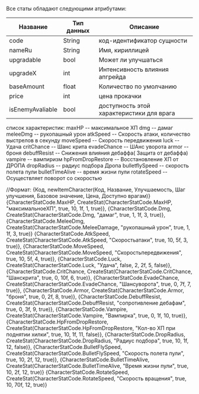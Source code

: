 Все статы обладают следующими атрибутами:

| Название         | Тип данных | Описание              |
| ---------------- | ---------- | --------------------------------------------- |
| code | String     | код-идентификатор сущности        |
| nameRu           | String     | Имя, кириллицей       |
| upgradable       | bool       | Может ли улучшаться   |
| upgradeX         | int        | Интенсивность влияния апгрейда    |
| baseAmount       | float      | Количество по умолчанию           |
| price            | int        | цена прокачки         |
| isEnemyAvaliable | bool       | доступность этой характеристики для врага<br> |

список характеристик:
maxHP -- максимальное ХП 
dmg -- дамаг
meleeDmg -- рукопашный урон
atkSpeed -- Скорость атаки, количество выстрелов в секунду
moveSpeed -- Скорость передвижения
luck -- Удача
critChance -- Шанс крита
evadeChance -- ШАнс уворота
armor -- броня
debuffResist -- Снижения влияния дебаффа( Защита от дебаффа)
vampire -- вампиризм
hpFromDropRestore -- Восстановление ХП от ДРОПА
dropRadius -- радиус подбора Дропа
bulletflySpeed -- скорость полета пули
bulletTimeAlive -- время жизни пули
rotateSpeed -- Осуществляет поворот со скоростью 

//Формат:
{Код, newItemCharacter(Код, Название, Улучшаемость, Шаг улучшения, Базовое значение, Цена, Доступно врагам)}
{CharacterStatCode.MaxHP, CreateStat(CharacterStatCode.MaxHP, "максимальноеХП", true, 10, 1f, 1, true)}, 
{CharacterStatCode.Dmg, CreateStat(CharacterStatCode.Dmg, "дамаг", true, 1, 1f, 3, true)}, 
{CharacterStatCode.MeleeDmg, CreateStat(CharacterStatCode.MeleeDamage, "рукопашный урон", true, 1, 1f, 3, true)}
{CharacterStatCode.AtkSpeed, CreateStat(CharacterStatCode.AtkSpeed, "Скоростьатаки", true, 10, 5f, 3, true)}, 
{CharacterStatCode.MoveSpeed, CreateStat(CharacterStatCode.MoveSpeed, "Скоростьпередвижения", true, 10, 5f, 4, true)}, 
{CharacterStatCode.Luck, CreateStat(CharacterStatCode.Luck, "Удача", false, 2, 2f, 5, false)}, 
{CharacterStatCode.CritChance, CreateStat(CharacterStatCode.CritChance, "Шанскрита", true, 0, 10f, 6, true)}, 
{CharacterStatCode.EvadeChance, CreateStat(CharacterStatCode.EvadeChance, "Шансуворота", true, 0, 7f, 7, true)}, 
{CharacterStatCode.Armor, CreateStat(CharacterStatCode.Armor, "броня", true, 0, 2f, 8, true)}, 
{CharacterStatCode.DebuffResist, CreateStat(CharacterStatCode.DebuffResist, "сопротивление дебафам", true, 0, 3f, 9, true)}, 
{CharacterStatCode.Vampire, CreateStat(CharacterStatCode.Vampire, "Вампирка", true, 0, 1f, 10, true)}, 
{CharacterStatCode.HpFromDropRestore, CreateStat(CharacterStatCode.HpFromDropRestore, "Кол-во ХП при поднятии хилки", true, 10, 1f, 11, false)}, 
{CharacterStatCode.DropRadius, CreateStat(CharacterStatCode.DropRadius, "Радиус подбора", true, 10, 1f, 12, false)}, 
{CharacterStatCode.BulletFlySpeed, CreateStat(CharacterStatCode.BulletFlySpeed, "Скорость полета пули", true, 10, 2f, 12, true)}, 
{CharacterStatCode.BulletTimeAlive, CreateStat(CharacterStatCode.BulletTimeAlive, "Время жизни пули", true, 10, 2f, 12, true)}
{CharacterStatCode.RotateSpeed, CreateStat(CharacterStatCode.RotateSpeed, "Скорость вращения", true, 10, 70f, 12, true)}